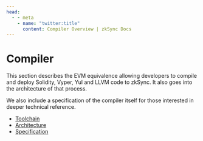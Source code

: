 ```yaml
---
head:
  - - meta
    - name: "twitter:title"
      content: Compiler Overview | zkSync Docs
---
```


# Compiler

This section describes the EVM equivalence allowing developers to compile and deploy Solidity, Vyper, Yul and LLVM code to zkSync. It also goes into the architecture of that process. 

We also include a specification of the compiler itself for those interested in deeper technical reference.

* [Toolchain](./fe-equivalence/)
* [Architecture](./architecture/)
* [Specification](./specification/)